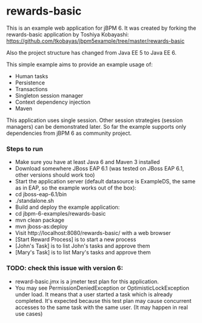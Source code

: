 rewards-basic
=============

This is an example web application for jBPM 6. It was created by forking the rewards-basic application by Toshiya Kobayashi:
https://github.com/tkobayas/jbpm5example/tree/master/rewards-basic

Also the project structure has changed from Java EE 5 to Java EE 6.

This simple example aims to provide an example usage of:
- Human tasks
- Persistence
- Transactions
- Singleton session manager
- Context dependency injection
- Maven

This application uses single session. Other session strategies (session managers) can be demonstrated later. So far the example supports only dependencies from jBPM 6 as community project.


### Steps to run
- Make sure you have at least Java 6 and Maven 3 installed
- Download somewhere JBoss EAP 6.1 (was tested on JBoss EAP 6.1, other versions should work too)
- Start the application server (default datasource is ExampleDS, the same as in EAP, so the example works out of the box):
 - cd jboss-eap-6.1/bin
 - ./standalone.sh
- Build and deploy the example application:
 - cd jbpm-6-examples/rewards-basic
 - mvn clean package
 - mvn jboss-as:deploy
- Visit http://localhost:8080/rewards-basic/ with a web browser
 - [Start Reward Process] is to start a new process
 - [John's Task] is to list John's tasks and approve them
 - [Mary's Task] is to list Mary's tasks and approve them


### TODO: check this issue with version 6:
- reward-basic.jmx is a jmeter test plan for this application.
 - You may see PermissionDeniedException or OptimisticLockException under load. It means that a user started a task which is already completed. It's expected because this test plan may cause concurrent accesses to the same task with the same user. (It may happen in real use cases)
 

